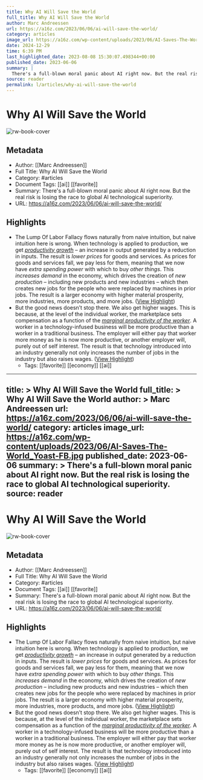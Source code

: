 ```yaml
---
title: Why AI Will Save the World
full_title: Why AI Will Save the World
author: Marc Andreessen
url: https://a16z.com/2023/06/06/ai-will-save-the-world/
category: articles
image_url: https://a16z.com/wp-content/uploads/2023/06/AI-Saves-The-World_Yoast-FB.jpg
date: 2024-12-29
time: 6:39 PM
last_highlighted_date: 2023-08-08 15:30:07.498344+00:00
published_date: 2023-06-06
summary: |
  There's a full-blown moral panic about AI right now. But the real risk is losing the race to global AI technological superiority.
source: reader
permalink: l/articles/why-ai-will-save-the-world
---
```

# Why AI Will Save the World

![rw-book-cover](https://a16z.com/wp-content/uploads/2023/06/AI-Saves-The-World_Yoast-FB.jpg)

## Metadata
- Author: [[Marc Andreessen]]
- Full Title: Why AI Will Save the World
- Category: #articles
- Document Tags: [[ai]] [[favorite]] 
- Summary: There's a full-blown moral panic about AI right now. But the real risk is losing the race to global AI technological superiority.
- URL: https://a16z.com/2023/06/06/ai-will-save-the-world/

## Highlights
- The Lump Of Labor Fallacy flows naturally from naive intuition, but naive intuition here is wrong. When technology is applied to production, we get [*productivity growth*](https://en.wikipedia.org/wiki/Productivity) – an increase in output generated by a reduction in inputs. The result is *lower prices* for goods and services. As prices for goods and services fall, we pay less for them, meaning that we now have *extra spending power* with which to buy *other things*. This *increases demand* in the economy, which drives the creation of *new production* – including new products and new industries – which then creates new jobs for the people who were replaced by machines in prior jobs. The result is a larger economy with higher material prosperity, more industries, more products, and more jobs. ([View Highlight](https://read.readwise.io/read/01h7aw8kjqn6p3mkmff3hm37cb))
- But the good news doesn’t stop there. We also get higher wages. This is because, at the level of the individual worker, the marketplace sets compensation as a function of the [*marginal productivity of the worker*](https://en.wikipedia.org/wiki/Marginal_revenue_productivity_theory_of_wages). A worker in a technology-infused business will be more productive than a worker in a traditional business. The employer will either pay that worker more money as he is now more productive, or another employer will, purely out of self interest. The result is that technology introduced into an industry generally not only increases the number of jobs in the industry but also raises wages. ([View Highlight](https://read.readwise.io/read/01h7awa1vgvkepmb5cy9jpv6t8))
    - Tags: [[favorite]] [[economy]] [[ai]] 


---
title: >
  Why AI Will Save the World
full_title: >
  Why AI Will Save the World
author: >
  Marc Andreessen
url: https://a16z.com/2023/06/06/ai-will-save-the-world/
category: articles
image_url: https://a16z.com/wp-content/uploads/2023/06/AI-Saves-The-World_Yoast-FB.jpg
published_date: 2023-06-06
summary: >
  There's a full-blown moral panic about AI right now. But the real risk is losing the race to global AI technological superiority.
source: reader
---
# Why AI Will Save the World

![rw-book-cover](https://a16z.com/wp-content/uploads/2023/06/AI-Saves-The-World_Yoast-FB.jpg)

## Metadata
- Author: [[Marc Andreessen]]
- Full Title: Why AI Will Save the World
- Category: #articles
- Document Tags: [[ai]] [[favorite]] 
- Summary: There's a full-blown moral panic about AI right now. But the real risk is losing the race to global AI technological superiority.
- URL: https://a16z.com/2023/06/06/ai-will-save-the-world/

## Highlights
- The Lump Of Labor Fallacy flows naturally from naive intuition, but naive intuition here is wrong. When technology is applied to production, we get [*productivity growth*](https://en.wikipedia.org/wiki/Productivity) – an increase in output generated by a reduction in inputs. The result is *lower prices* for goods and services. As prices for goods and services fall, we pay less for them, meaning that we now have *extra spending power* with which to buy *other things*. This *increases demand* in the economy, which drives the creation of *new production* – including new products and new industries – which then creates new jobs for the people who were replaced by machines in prior jobs. The result is a larger economy with higher material prosperity, more industries, more products, and more jobs. ([View Highlight](https://read.readwise.io/read/01h7aw8kjqn6p3mkmff3hm37cb))
- But the good news doesn’t stop there. We also get higher wages. This is because, at the level of the individual worker, the marketplace sets compensation as a function of the [*marginal productivity of the worker*](https://en.wikipedia.org/wiki/Marginal_revenue_productivity_theory_of_wages). A worker in a technology-infused business will be more productive than a worker in a traditional business. The employer will either pay that worker more money as he is now more productive, or another employer will, purely out of self interest. The result is that technology introduced into an industry generally not only increases the number of jobs in the industry but also raises wages. ([View Highlight](https://read.readwise.io/read/01h7awa1vgvkepmb5cy9jpv6t8))
    - Tags: [[favorite]] [[economy]] [[ai]] 


